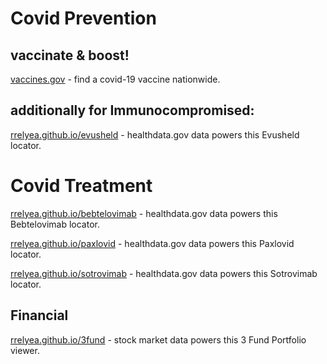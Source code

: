 
# Covid Prevention
## vaccinate &amp; boost!
[vaccines.gov](https://vaccines.gov) - find a covid-19 vaccine nationwide.

## additionally for Immunocompromised:
[rrelyea.github.io/evusheld](https://rrelyea.github.io/evusheld) - healthdata.gov data powers this Evusheld locator.

# Covid Treatment
[rrelyea.github.io/bebtelovimab](https://rrelyea.github.io/bebtelovimab) - healthdata.gov data powers this Bebtelovimab locator.

[rrelyea.github.io/paxlovid](https://rrelyea.github.io/paxlovid) - healthdata.gov data powers this Paxlovid locator.

[rrelyea.github.io/sotrovimab](https://rrelyea.github.io/sotrovimab) - healthdata.gov data powers this Sotrovimab locator.

## Financial
[rrelyea.github.io/3fund](https://rrelyea.github.io/3fund) - stock market data powers this 3 Fund Portfolio viewer.
